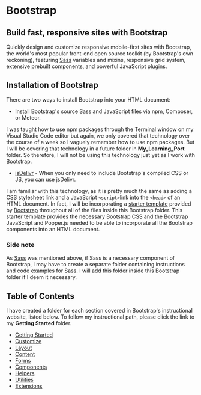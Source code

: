 # Bootstrap

## Build fast, responsive sites with Bootstrap

Quickly design and customize responsive mobile-first sites with Bootstrap, the world's most popular front-end open source toolkit (by Bootstrap's own reckoning), featuring [Sass](https://sass-lang.com/) variables and mixins, responsive grid system, extensive prebuilt components, and powerful JavaScript plugins.

## Installation of Bootstrap

There are two ways to install Bootstrap into your HTML document:

* Install Bootstrap's source Sass and JavaScript files via npm, Composer, or Meteor.

I was taught how to use npm packages through the Terminal window on my Visual Studio Code editor but again, we only covered that technology over the course of a week so I vaguely remember how to use npm packages. But I will be covering that technology in a future folder in **My_Learning_Port** folder. So therefore, I will not be using this technology just yet as I work with Bootstrap.

* [jsDelivr](https://www.jsdelivr.com/) - When you only need to include Bootstrap's compiled CSS or JS, you can use jsDelivr.

I am familiar with this technology, as it is pretty much the same as adding a CSS stylesheet link and a JavaScript ```<script>```link into the ```<head>``` of an HTML document. In fact, I will be incorporating a [starter template](https://github.com/AndrewSRea/My_Learning_Port/blob/main/Bootstrap/starter-template.html) provided by [Bootstrap](https://getbootstrap.com/docs/5.0/getting-started/introduction/#starter-template) throughout all of the files inside this Bootstrap folder. 
This starter template provides the necessary Bootstrap CSS and the Bootstrap JavaScript and Popper.js needed to be able to incorporate
all the Bootstrap components into an HTML document.

### Side note

As [Sass](https://sass-lang.com/) was mentioned above, if Sass is a necessary component of Bootstrap, I may have to create a separate folder containing instructions and code examples for Sass. I will add this folder inside this Bootstrap folder if I deem it necessary.

## Table of Contents

I have created a folder for each section covered in Bootstrap's instructional website, listed below. To follow my instructional path, please click the link to my **Getting Started** folder.

* [Getting Started](https://github.com/AndrewSRea/My_Learning_Port/tree/main/Bootstrap/Getting_Started#getting-started)
* [Customize](https://github.com/AndrewSRea/My_Learning_Port/tree/main/Bootstrap/Customize#customize)
* [Layout](https://github.com/AndrewSRea/My_Learning_Port/tree/main/Bootstrap/Layout#layout)
* [Content](https://github.com/AndrewSRea/My_Learning_Port/tree/main/Bootstrap/Content#content)
* [Forms](https://github.com/AndrewSRea/My_Learning_Port/tree/main/Bootstrap/Forms#forms)
* [Components]() <!-- insert when Components is reconfigured -->
* [Helpers](https://github.com/AndrewSRea/My_Learning_Port/tree/main/Bootstrap/Helpers#helpers)
* [Utilities](https://github.com/AndrewSRea/My_Learning_Port/tree/main/Bootstrap/Utilities#utilities)
* [Extensions]()